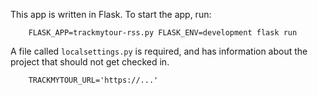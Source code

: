 This app is written in Flask. To start the app, run:

		FLASK_APP=trackmytour-rss.py FLASK_ENV=development flask run

A file called `localsettings.py` is required, and has information about the
project that should not get checked in.

		TRACKMYTOUR_URL='https://...'

